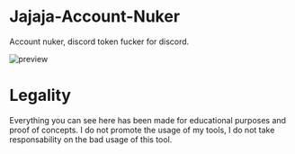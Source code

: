 # Jajaja-Account-Nuker
Account nuker, discord token fucker for discord.

![preview](https://github.com/azaelgg/Jajaja-Account-Nuker/blob/master/jajaja.png?raw=true)

  
# Legality

Everything you can see here has been made for educational purposes and proof of concepts. I do not promote the usage of my tools, I do not take responsability on the bad usage of this tool.
